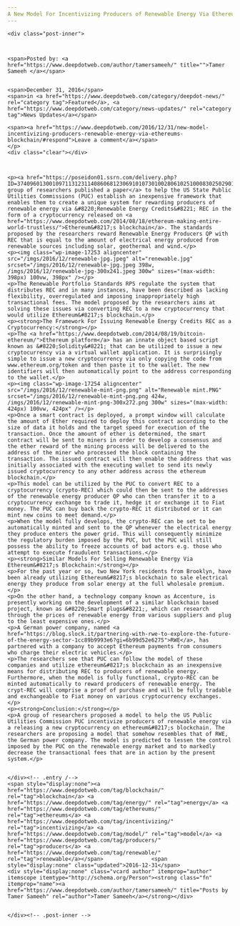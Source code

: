 ```yaml
---
A New Model For Incentivizing Producers of Renewable Energy Via Ethereum&#8217;s Blockchain
---
```

<article class="post-listing post-17243 post type-post status-publish format-standard has-post-thumbnail hentry  tag-blockchain tag-energy tag-ethereums tag-incentivizing tag-model tag-producers tag-renewable">
    
    <div class="post-inner">
    
    
        
    <span>Posted by: <a href="https://www.deepdotweb.com/author/tamersameeh/" title="">Tamer Sameeh </a></span>
    
    
    <span>December 31, 2016</span>
    <span>in <a href="https://www.deepdotweb.com/category/deepdot-news/" rel="category tag">Featured</a>, <a href="https://www.deepdotweb.com/category/news-updates/" rel="category tag">News Updates</a></span>
    
    <span><a href="https://www.deepdotweb.com/2016/12/31/new-model-incentivizing-producers-renewable-energy-via-ethereums-blockchain/#respond">Leave a comment</a></span>
    </p>
    <div class="clear"></div>
    
    
    
    <p><a href="https://poseidon01.ssrn.com/delivery.php?ID=37409601300109711312311408606812306910107301002806102510008302502901209208502801200003203003300811111100702411601309312000211404405703700604708500702109507900809109403105107312310708909309308111607600206811912511">A group of researchers published a paper</a> to help the US State Public Utilities Commissions (PUC) establish an inexpensive framework that enables them to create a unique system for rewarding producers of renewable energy via &#8220;Renewable Energy Credits&#8221; REC in the form of a cryptocurrency released on <a href="https://www.deepdotweb.com/2014/08/18/ethereum-making-entire-world-trustless/">Ethereum&#8217;s blockchain</a>. The standards proposed by the researchers reward Renewable Energy Producers QP with REC that is equal to the amount of electrical energy produced from renewable sources including solar, geothermal and wind.</p>
    <p><img class="wp-image-17253 aligncenter" src="/imgs/2016/12/renewable-jpg.jpeg" alt="renewable.jpg" srcset="/imgs/2016/12/renewable-jpg.jpeg 398w, /imgs/2016/12/renewable-jpg-300x241.jpeg 300w" sizes="(max-width: 398px) 100vw, 398px" /></p>
    <p>The Renewable Portfolio Standards RPS regulate the system that distributes REC and in many instances, have been described as lacking flexibility, overregulated and imposing inappropriately high transactional fees. The model proposed by the researchers aims at solving these issues via converting REC to a new cryptocurrency that would utilize Ethereum&#8217;s blockchain.</p>
    <p><strong>The Framework For Issuing Renewable Energy Credits REC as a Cryptocurrency:</strong></p>
    <p>The <a href="https://www.deepdotweb.com/2014/08/19/bitcoin-ethereum/">Ethereum platform</a> has an innate object based script known as &#8220;Solidity&#8221; that can be utilized to issue a new cryptocurrency via a virtual wallet application. It is surprisingly simple to issue a new cryptocurrency via only copying the code from www.ethereum.org/token and then paste it to the wallet. The new identifiers will then automatically point to the address corresponding to the wallet.</p>
    <p><img class="wp-image-17254 aligncenter" src="/imgs/2016/12/renewable-mint-png.png" alt="Renewable mint.PNG" srcset="/imgs/2016/12/renewable-mint-png.png 424w, /imgs/2016/12/renewable-mint-png-300x272.png 300w" sizes="(max-width: 424px) 100vw, 424px" /></p>
    <p>Once a smart contract is deployed, a prompt window will calculate the amount of Ether required to deploy this contract according to the size of data it holds and the target speed for execution of the transaction. Once the amount of ether is determined, the smart contract will be sent to miners in order to develop a consensus and the ether reward of the mining process will be delivered to the address of the miner who processed the block containing the transaction. The issued contract will then enable the address that was initially associated with the executing wallet to send its newly issued cryptocurrency to any other address across the ethereum blockchain.</p>
    <p>This model can be utilized by the PUC to convert REC to a cryptocurrency (crypto-REC) which could then be sent to the addresses of the renewable energy producer QP who can then transfer it to a cryptocurrency exchange to trade it, hedge it or exchange it to Fiat money. The PUC can buy back the crypto-REC it distributed or it can mint new coins to meet demand.</p>
    <p>When the model fully develops, the crypto-REC can be set to be automatically minted and sent to the QP whenever the electrical energy they produce enters the power grid. This will consequently minimize the regulatory burden imposed by the PUC, but the PUC will still possess the ability to freeze accounts of bad actors e.g. those who attempt to execute fraudulent transactions.</p>
    <p><strong>Similar Models For Selling Renewable Energy Via Ethereum&#8217;s Blockchain:</strong></p>
    <p>For the past year or so, two New York residents from Brooklyn, have been already utilizing Ethereum&#8217;s blockchain to sale electrical energy they produce from solar energy at the full wholesale premium.</p>
    <p>On the other hand, a technology company known as Accenture, is presently working on the development of a similar blockchain based project, known as &#8220;Smart plugs&#8221;, which can research through the prices of renewable energy from various suppliers and plug to the least expensive ones.</p>
    <p>A German power company, named <a href="https://blog.slock.it/partnering-with-rwe-to-explore-the-future-of-the-energy-sector-1cc89b9993e6?gi=6b99d52e6275">RWE</a>, has partnered with a company to accept Ethereum payments from consumers who charge their electric vehicles.</p>
    <p>The researchers see that PUC can follow the model of these companies and utilize ethereum&#8217;s blockchain as an inexpensive means for distributing REC to producers of renewable energy. Furthermore, when the model is fully functional, crypto-REC can be minted automatically to reward producers of renewable energy. The crypt-REC will comprise a proof of purchase and will be fully tradable and exchangeable to Fiat money on various cryptocurrency exchanges.</p>
    <p><strong>Conclusion:</strong></p>
    <p>A group of researchers proposed a model to help the US Public Utilities Commission PUC incentivize producers of renewable energy via a releasing a new cryptocurrency on ethereum&#8217;s blockchain. The researchers are proposing a model that somehow resembles that of RWE, the German power company. The model is predicted to lessen the control imposed by the PUC on the renewable energy market and to markedly decrease the transactional fees that are in action by the present system.</p>
    
    
    </div><!-- .entry /-->
    <span style="display:none"><a href="https://www.deepdotweb.com/tag/blockchain/" rel="tag">blockchain</a> <a href="https://www.deepdotweb.com/tag/energy/" rel="tag">energy</a> <a href="https://www.deepdotweb.com/tag/ethereums/" rel="tag">ethereums</a> <a href="https://www.deepdotweb.com/tag/incentivizing/" rel="tag">incentivizing</a> <a href="https://www.deepdotweb.com/tag/model/" rel="tag">model</a> <a href="https://www.deepdotweb.com/tag/producers/" rel="tag">producers</a> <a href="https://www.deepdotweb.com/tag/renewable/" rel="tag">renewable</a></span>				<span style="display:none" class="updated">2016-12-31</span>
    <div style="display:none" class="vcard author" itemprop="author" itemscope itemtype="http://schema.org/Person"><strong class="fn" itemprop="name"><a href="https://www.deepdotweb.com/author/tamersameeh/" title="Posts by Tamer Sameeh" rel="author">Tamer Sameeh</a></strong></div>
    
    
    </div><!-- .post-inner -->
</article><!-- .post-listing -->

